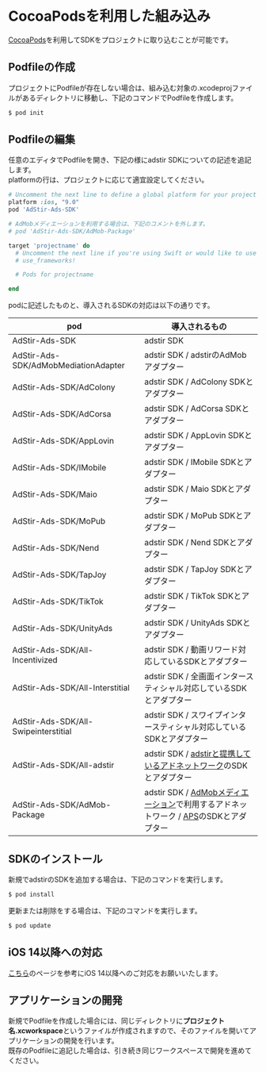 # CocoaPodsを利用した組み込み

[CocoaPods](https://guides.cocoapods.org/using/getting-started)を利用してSDKをプロジェクトに取り込むことが可能です。

## Podfileの作成

プロジェクトにPodfileが存在しない場合は、組み込む対象の.xcodeprojファイルがあるディレクトリに移動し、下記のコマンドでPodfileを作成します。

```bash
$ pod init
```

## Podfileの編集

任意のエディタでPodfileを開き、下記の様にadstir SDKについての記述を追記します。  
platformの行は、プロジェクトに応じて適宜設定してください。  

```ruby
# Uncomment the next line to define a global platform for your project
platform :ios, "9.0"
pod 'AdStir-Ads-SDK'

# AdMobメディエーションを利用する場合は、下記のコメントを外します。
# pod 'AdStir-Ads-SDK/AdMob-Package'

target 'projectname' do
  # Uncomment the next line if you're using Swift or would like to use dynamic frameworks
  # use_frameworks!

  # Pods for projectname

end
```

podに記述したものと、導入されるSDKの対応は以下の通りです。

pod | 導入されるもの
---|---
AdStir-Ads-SDK|adstir SDK
AdStir-Ads-SDK/AdMobMediationAdapter| adstir SDK / adstirのAdMobアダプター
AdStir-Ads-SDK/AdColony| adstir SDK / AdColony SDKとアダプター
AdStir-Ads-SDK/AdCorsa| adstir SDK / AdCorsa SDKとアダプター
AdStir-Ads-SDK/AppLovin| adstir SDK / AppLovin SDKとアダプター
AdStir-Ads-SDK/IMobile| adstir SDK / IMobile SDKとアダプター
AdStir-Ads-SDK/Maio| adstir SDK / Maio SDKとアダプター
AdStir-Ads-SDK/MoPub| adstir SDK / MoPub SDKとアダプター
AdStir-Ads-SDK/Nend| adstir SDK / Nend SDKとアダプター
AdStir-Ads-SDK/TapJoy| adstir SDK / TapJoy SDKとアダプター
AdStir-Ads-SDK/TikTok| adstir SDK / TikTok SDKとアダプター
AdStir-Ads-SDK/UnityAds| adstir SDK / UnityAds SDKとアダプター
AdStir-Ads-SDK/All-Incentivized| adstir SDK / 動画リワード対応しているSDKとアダプター
AdStir-Ads-SDK/All-Interstitial| adstir SDK / 全画面インタースティシャル対応しているSDKとアダプター
AdStir-Ads-SDK/All-Swipeinterstitial| adstir SDK / スワイプインタースティシャル対応しているSDKとアダプター
AdStir-Ads-SDK/All-adstir| adstir SDK / [adstirと提携しているアドネットワーク](../network/index.md#提携対応アドネットワーク)のSDKとアダプター
AdStir-Ads-SDK/AdMob-Package| adstir SDK / [AdMobメディエーション](../../admob/network.md#admobメディエーションで利用できるアドネットワーク)で利用するアドネットワーク / [APS](../../aps/init.md#amazon-publisher-servicesapsの初期設定)のSDKとアダプター

## SDKのインストール

新規でadstirのSDKを追加する場合は、下記のコマンドを実行します。

```bash
$ pod install
```

更新または削除をする場合は、下記のコマンドを実行します。

```bash
$ pod update
```

## iOS 14以降への対応

[こちら](ios14.md)のページを参考にiOS 14以降へのご対応をお願いいたします。

## アプリケーションの開発

新規でPodfileを作成した場合には、同じディレクトリに**プロジェクト名.xcworkspace**というファイルが作成されますので、そのファイルを開いてアプリケーションの開発を行います。  
既存のPodfileに追記した場合は、引き続き同じワークスペースで開発を進めてください。
